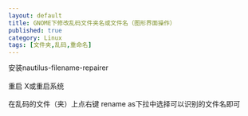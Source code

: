 ```yaml
---
layout: default
title: GNOME下修改乱码文件夹名或文件名（图形界面操作）
published: true
category: Linux
tags: [文件夹,乱码,重命名]
---
```

<div id="detail" class="detail" style="line-height: 1.3;"><p>安装nautilus-filename-repairer<br><br>重启 X或重启系统<br><br>在乱码的文件（夹）上点右键 rename as下拉中选择可以识别的文件名即可<br></p></div>
